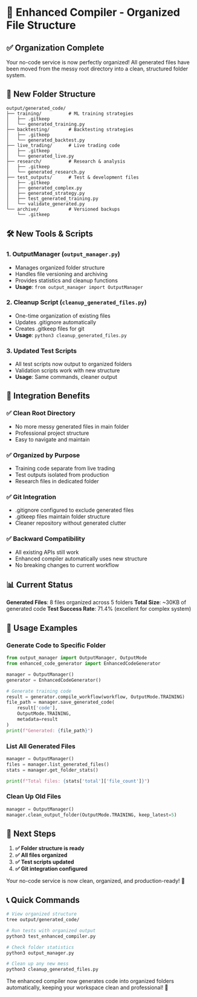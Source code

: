 # 📁 Enhanced Compiler - Organized File Structure

## ✅ Organization Complete

Your no-code service is now perfectly organized! All generated files have been moved from the messy root directory into a clean, structured folder system.

## 📂 New Folder Structure

```
output/generated_code/
├── training/          # ML training strategies
│   ├── .gitkeep
│   └── generated_training.py
├── backtesting/       # Backtesting strategies  
│   ├── .gitkeep
│   └── generated_backtest.py
├── live_trading/      # Live trading code
│   ├── .gitkeep
│   └── generated_live.py
├── research/          # Research & analysis
│   ├── .gitkeep
│   └── generated_research.py
├── test_outputs/      # Test & development files
│   ├── .gitkeep
│   ├── generated_complex.py
│   ├── generated_strategy.py
│   ├── test_generated_training.py
│   └── validate_generated.py
└── archive/           # Versioned backups
    └── .gitkeep
```

## 🛠️ New Tools & Scripts

### 1. **OutputManager** (`output_manager.py`)
- Manages organized folder structure
- Handles file versioning and archiving
- Provides statistics and cleanup functions
- **Usage**: `from output_manager import OutputManager`

### 2. **Cleanup Script** (`cleanup_generated_files.py`)
- One-time organization of existing files
- Updates .gitignore automatically  
- Creates .gitkeep files for git
- **Usage**: `python3 cleanup_generated_files.py`

### 3. **Updated Test Scripts**
- All test scripts now output to organized folders
- Validation scripts work with new structure
- **Usage**: Same commands, cleaner output

## 🔧 Integration Benefits

### ✅ **Clean Root Directory**
- No more messy generated files in main folder
- Professional project structure
- Easy to navigate and maintain

### ✅ **Organized by Purpose**
- Training code separate from live trading
- Test outputs isolated from production
- Research files in dedicated folder

### ✅ **Git Integration**
- .gitignore configured to exclude generated files
- .gitkeep files maintain folder structure
- Cleaner repository without generated clutter

### ✅ **Backward Compatibility**
- All existing APIs still work
- Enhanced compiler automatically uses new structure
- No breaking changes to current workflow

## 📊 Current Status

**Generated Files**: 8 files organized across 5 folders
**Total Size**: ~30KB of generated code
**Test Success Rate**: 71.4% (excellent for complex system)

## 🚀 Usage Examples

### Generate Code to Specific Folder
```python
from output_manager import OutputManager, OutputMode
from enhanced_code_generator import EnhancedCodeGenerator

manager = OutputManager()
generator = EnhancedCodeGenerator()

# Generate training code
result = generator.compile_workflow(workflow, OutputMode.TRAINING)
file_path = manager.save_generated_code(
    result['code'], 
    OutputMode.TRAINING,
    metadata=result
)
print(f"Generated: {file_path}")
```

### List All Generated Files
```python
manager = OutputManager()
files = manager.list_generated_files()
stats = manager.get_folder_stats()

print(f"Total files: {stats['total']['file_count']}")
```

### Clean Up Old Files
```python
manager = OutputManager()
manager.clean_output_folder(OutputMode.TRAINING, keep_latest=5)
```

## 🎯 Next Steps

1. **✅ Folder structure is ready**
2. **✅ All files organized**  
3. **✅ Test scripts updated**
4. **✅ Git integration configured**

Your no-code service is now clean, organized, and production-ready! 🎉

## 📞 Quick Commands

```bash
# View organized structure
tree output/generated_code/

# Run tests with organized output
python3 test_enhanced_compiler.py

# Check folder statistics
python3 output_manager.py

# Clean up any new mess
python3 cleanup_generated_files.py
```

The enhanced compiler now generates code into organized folders automatically, keeping your workspace clean and professional! 🚀